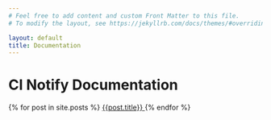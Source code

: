 ```yaml
---
# Feel free to add content and custom Front Matter to this file.
# To modify the layout, see https://jekyllrb.com/docs/themes/#overriding-theme-defaults

layout: default
title: Documentation
---
```


# CI Notify Documentation

{% for post in site.posts %}
  <a href='{{post.url | prepend: site.baseurl}}'>{{post.title}} </a>
{% endfor %}